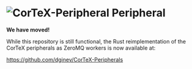 ![CorTeX-Peripheral](https://raw.github.com/dginev/CorTeX/master/public/img/logo.jpg) Peripheral
=================

**We have moved!**

While this repository is still functional, the Rust reimplementation of the CorTeX peripherals as ZeroMQ workers is now available at:

https://github.com/dginev/CorTeX-Peripherals
